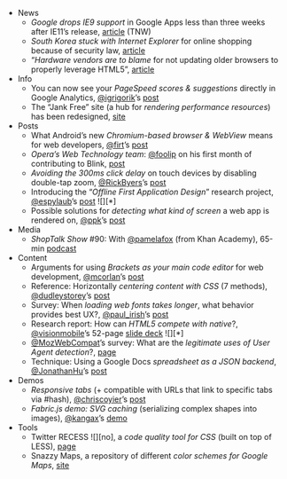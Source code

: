  - News
   - *Google drops IE9 support* in Google Apps less than three weeks after IE11’s release, [article](http://thenextweb.com/google/2013/11/05/google-drops-internet-explorer-9-support-google-apps-less-three-weeks-ie11s-release/) (TNW)
   - *South Korea stuck with Internet Explorer* for online shopping because of security law, [article](http://www.washingtonpost.com/world/asia_pacific/due-to-security-law-south-korea-is-stuck-with-internet-explorer-for-online-shopping/2013/11/03/ffd2528a-3eff-11e3-b028-de922d7a3f47_story.html)
   - “*Hardware vendors are to blame* for not updating older browsers to properly leverage HTML5”, [article](http://www.infoworld.com/t/html5/mobile-browsers-lag-so-mobile-html5-apps-suffer-230085)
 - Info
   - You can now see your *PageSpeed scores & suggestions* directly in Google Analytics, [@igrigorik]()’s [post](https://plus.google.com/+IlyaGrigorik/posts/bi5rJBKuhZZ)
   - The “Jank Free” site (a hub for *rendering performance resources*) has been redesigned, [site](http://jankfree.org/)
 - Posts
   - What Android’s new *Chromium-based browser & WebView* means for web developers, [@firt]()’s [post](http://www.mobilexweb.com/blog/android-4-4-kitkat-browser-chrome-webview)
   - *Opera’s Web Technology team*: [@foolip]() on his first month of contributing to Blink, [post](http://blog.foolip.org/2013/10/31/one-month-in-blink/)
   - *Avoiding the 300ms click delay* on touch devices by disabling double-tap zoom, [@RickByers]()’s [post](https://plus.google.com/+RickByers/posts/ej7nsuoaaDa)
   - Introducing the “*Offline First Application Design*” research project, [@espylaub]()’s [post](http://blog.hood.ie/2013/11/say-hello-to-offline-first/) ![][*]
   - Possible solutions for *detecting what kind of screen* a web app is rendered on, [@ppk]()’s [post](http://www.quirksmode.org/blog/archives/2013/11/of_viewports_an.html)
 - Media
   - *ShopTalk Show* #90: With [@pamelafox]() (from Khan Academy), 65-min [podcast](http://shoptalkshow.com/episodes/090-pamela-fox/)
 - Content
   - Arguments for using *Brackets as your main code editor* for web development, [@mcorlan]()’s [post](http://corlan.org/2013/11/05/brackets-sprint-33-is-out/)
   - Reference: Horizontally *centering content with CSS* (7 methods), [@dudleystorey]()’s [post](http://demosthenes.info/blog/723/Seven-Ways-of-Centering-With-CSS)
   - Survey: When *loading web fonts takes longer*, what behavior provides best UX?, [@paul_irish]()’s [post](https://plus.google.com/u/0/+PaulIrish/posts/MeoUmZxNRZB)
   - Research report: How can *HTML5 compete with native*?, [@visionmobile]()’s 52-page [slide deck](http://www.slideshare.net/andreasc/how-can-html-compete-with-native) ![][*]
   - [@MozWebCompat]()’s survey: What are the *legitimate uses of User Agent detection*?, [page](https://etherpad.mozilla.org/uadetection-usecases)
   - Technique: Using a Google Docs *spreadsheet as a JSON backend*, [@JonathanHu]()’s [post](http://www.nextofwindows.com/how-to-use-google-doc-spreadsheet-serve-json-from-excel-spreadsheet/)
 - Demos
   - *Responsive tabs* (+ compatible with URLs that link to specific tabs via #hash), [@chriscoyier]()’s [post](http://css-tricks.com/transformer-tabs/)
   - *Fabric.js demo: SVG caching* (serializing complex shapes into images), [@kangax]()’s [demo](http://fabricjs.com/svg-caching/)
 - Tools
   - Twitter RECESS ![][no], a *code quality tool for CSS* (built on top of LESS), [page](http://twitter.github.io/recess/)
   - Snazzy Maps, a repository of different *color schemes for Google Maps*, [site](http://snazzymaps.com)
